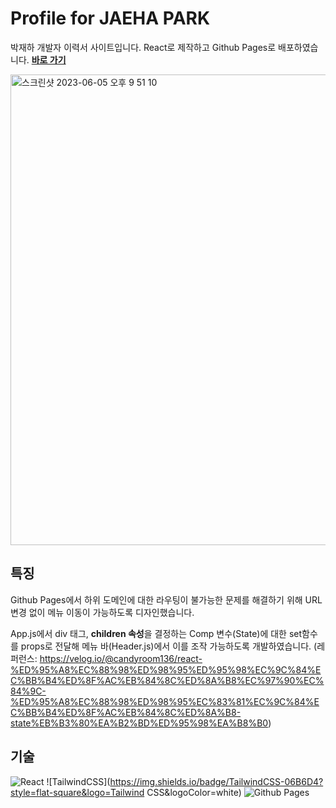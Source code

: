 # Profile for JAEHA PARK

박재하 개발자 이력서 사이트입니다.
React로 제작하고 Github Pages로 배포하였습니다.
**[바로 가기](https://parkjackdaw.com)**

<img width="753" alt="스크린샷 2023-06-05 오후 9 51 10" src="https://github.com/soddokayo/soddokayo.github.io/assets/89368738/1ba81b09-d1f5-42c4-93ef-507c0558a6bb">

## 특징

Github Pages에서 하위 도메인에 대한 라우팅이 불가능한 문제를 해결하기 위해 URL 변경 없이 메뉴 이동이 가능하도록 디자인했습니다.

App.js에서 div 태그, **children 속성**을 결정하는 Comp 변수(State)에 대한 set함수를 props로 전달해 메뉴 바(Header.js)에서 이를 조작 가능하도록 개발하였습니다.
(레퍼런스: https://velog.io/@candyroom136/react-%ED%95%A8%EC%88%98%ED%98%95%ED%95%98%EC%9C%84%EC%BB%B4%ED%8F%AC%EB%84%8C%ED%8A%B8%EC%97%90%EC%84%9C-%ED%95%A8%EC%88%98%ED%98%95%EC%83%81%EC%9C%84%EC%BB%B4%ED%8F%AC%EB%84%8C%ED%8A%B8-state%EB%B3%80%EA%B2%BD%ED%95%98%EA%B8%B0)


## 기술

![React](https://img.shields.io/badge/React-61DAFB?style=flat-square&logo=React&logoColor=white)
![TailwindCSS](https://img.shields.io/badge/TailwindCSS-06B6D4?style=flat-square&logo=Tailwind CSS&logoColor=white)
![Github Pages](https://img.shields.io/badge/GitHub-181717?style=flat-square&logo=GitHub&logoColor=white)
